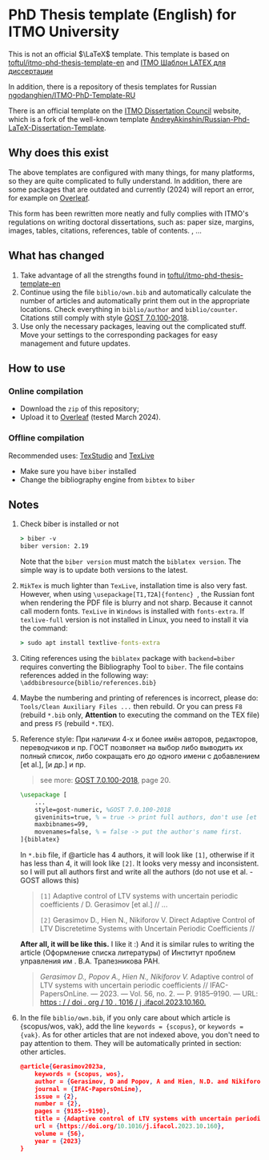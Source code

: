 # PhD Thesis template (English) for ITMO University

This is not an official $\LaTeX$ template. This template is based on [toftul/itmo-phd-thesis-template-en](https://github.com/toftul/itmo-phd-thesis-template-en) and [ITMO Шаблон LATEX для диссертации](https://dissovet.itmo.ru/index.php?main=110 )

In addition, there is a repository of thesis templates for Russian [ngodanghien/ITMO-PhD-Template-RU](https://github.com/ngodanghien/ITMO-PhD-Template-RU)

There is an official template on the [ITMO Dissertation Council](https://dissovet.itmo.ru/index.php?main=110) website, which is a fork of the well-known template [AndreyAkinshin/Russian-Phd-LaTeX-Dissertation-Template](https://github.com/AndreyAkinshin/Russian-Phd-LaTeX-Dissertation-Template).

## Why does this exist
The above templates are configured with many things, for many platforms, so they are quite complicated to fully understand. In addition, there are some packages that are outdated and currently (2024) will report an error, for example on [Overleaf](https://www.overleaf.com/).

This form has been rewritten more neatly and fully complies with ITMO's regulations on writing doctoral dissertations, such as: paper size, margins, images, tables, citations, references, table of contents. , ...
 
## What has changed

1. Take advantage of all the strengths found in [toftul/itmo-phd-thesis-template-en](https://github.com/toftul/itmo-phd-thesis-template-en)
2. Continue using the file `biblio/own.bib` and automatically calculate the number of articles and automatically print them out in the appropriate locations. Check everything in `biblio/author` and `biblio/counter`. Citations still comply with style [GOST 7.0.100-2018](https://ctan.org/pkg/biblatex-gost?lang=en).
3. Use only the necessary packages, leaving out the complicated stuff. Move your settings to the corresponding packages for easy management and future updates.

## How to use

### Online compilation
* Download the `zip` of this repository;
* Upload it to [Overleaf](https://www.overleaf.com/) (tested March 2024).
### Offline compilation
Recommended uses: [TexStudio](https://www.texstudio.org/) and [TexLive](https://tug.org/texlive/)
- Make sure you have `biber` installed
- Change the bibliography engine from `bibtex` to `biber`

## Notes
1. Check biber is installed or not
    ```cmd
    > biber -v
    biber version: 2.19
    ```

    Note that the `biber version` must match the `biblatex version`. The simple way is to update both versions to the latest.

2. `MikTex` is much lighter than `TexLive`, installation time is also very fast. However, when using `\usepackage[T1,T2A]{fontenc} `, the Russian font when rendering the PDF file is blurry and not sharp. Because it cannot call modern fonts. `TexLive` in `Windows` is installed with `fonts-extra`. If `texlive-full` version is not installed in Linux, you need to install it via the command:
    ```cmd
    > sudo apt install textlive-fonts-extra
    ```
3. Citing references using the `biblatex` package with `backend=biber` requires converting the Bibliography Tool to `biber`.
The file contains references added in the following way: `\addbibresource{biblio/references.bib}`
4. Maybe the numbering and printing of references is incorrect, please do: `Tools/Clean Auxiliary Files ...` then rebuild. Or you can press `F8` (rebuild `*.bib` only, **Attention** to executing the command on the TEX file) and press `F5` (rebuild `*.TEX`).
5. Reference style: При наличии 4-х и более имён авторов, редакторов, переводчиков и пр. ГОСТ позволяет на выбор либо выводить их полный список, либо сокращать его до одного имени с добавлением [et al.], [и др.] и пр.
    > see more: [GOST 7.0.100-2018](https://ctan.math.illinois.edu/macros/latex/contrib/biblatex-contrib/biblatex-gost/doc/biblatex-gost.pdf), page 20.

    ```tex
    \usepackage [
        ...
        style=gost-numeric, %GOST 7.0.100-2018
        giveninits=true, % = true -> print full authors, don't use [et al.]
        maxbibnames=99,
        movenames=false, % = false -> put the author's name first.
    ]{biblatex}
    ```
    In `*.bib` file, if @article has 4 authors, it will look like `[1]`, otherwise if it has less than 4, it will look like `[2]`. It looks very messy and inconsistent. so I will put all authors first and write all the authors (do not use et al. - GOST allows this)
    > `[1]` Adaptive control of LTV systems with uncertain periodic coefficients / D. Gerasimov [et al.] // ...
    >
    > `[2]` Gerasimov D., Hien N., Nikiforov V. Direct Adaptive Control of LTV Discretetime Systems with Uncertain Periodic Coefficients //

    **After all, it will be like this.** I like it :) And it is similar rules to writing the article (Оформление списка литературы) of Институт проблем управления им . В.А. Трапезникова РАН.
    > _*Gerasimov D., Popov A., Hien N., Nikiforov V.*_ Adaptive control of LTV systems with uncertain periodic coefficients // IFAC-PapersOnLine. — 2023. —
    Vol. 56, no. 2. — P. 9185–9190. — URL: [https : / / doi . org / 10 . 1016 / j .ifacol.2023.10.160.](https://doi.org/10.1016/j.ifacol.2023.10.160)

6. In the file `biblio/own.bib`, if you only care about which article is {scopus/wos, vak}, add the line `keywords = {scopus}`, or `keywords = {vak}`. As for other articles that are not indexed above, you don't need to pay attention to them. They will be automatically printed in section: other articles.
    ```json
    @article{Gerasimov2023a,
        keywords = {scopus, wos},
        author = {Gerasimov, D and Popov, A and Hien, N.D. and Nikiforov, V},
        journal = {IFAC-PapersOnLine},
        issue = {2},
        number = {2},
        pages = {9185--9190}, 
        title = {Adaptive control of LTV systems with uncertain periodic coefficients},
        url = {https://doi.org/10.1016/j.ifacol.2023.10.160},
        volume = {56},
        year = {2023}
    }
    ``` 